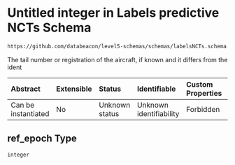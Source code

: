 # Untitled integer in Labels predictive NCTs Schema

```txt
https://github.com/databeacon/level5-schemas/schemas/labelsNCTs.schema.json#/properties/ref_epoch
```

The tail number or registration of the aircraft, if known and it differs from the ident

| Abstract            | Extensible | Status         | Identifiable            | Custom Properties | Additional Properties | Access Restrictions | Defined In                                                                          |
| :------------------ | :--------- | :------------- | :---------------------- | :---------------- | :-------------------- | :------------------ | :---------------------------------------------------------------------------------- |
| Can be instantiated | No         | Unknown status | Unknown identifiability | Forbidden         | Allowed               | none                | [labelsNCTs.schema.json\*](../../out/labelsNCTs.schema.json "open original schema") |

## ref\_epoch Type

`integer`
